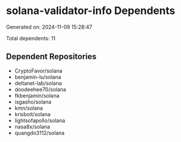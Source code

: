 # solana-validator-info Dependents

Generated on: 2024-11-09 15:28:47

Total dependents: 11

## Dependent Repositories

- CryptoFavor/solana
- benjamin-lu/solana
- deltanet-lab/solana
- doodeehee70/solana
- fkbenjamin/solana
- isgasho/solana
- kmn/solana
- krisboit/solana
- lightsofapollo/solana
- nasa8x/solana
- quangdo3112/solana
